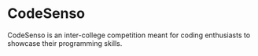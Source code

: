 # CodeSenso
CodeSenso is an inter-college competition meant for coding enthusiasts to showcase their programming skills. 
